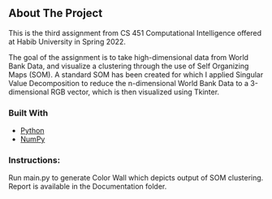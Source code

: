 <!-- ABOUT THE PROJECT -->
## About The Project

This is the third assignment from CS 451 Computational Intelligence offered at Habib University in Spring 2022.

The goal of the assignment is to take high-dimensional data from World Bank Data, and visualize a clustering through the use of Self Organizing Maps (SOM). A standard SOM has been created for which I applied Singular Value Decomposition to reduce the n-dimensional World Bank Data to a 3-dimensional RGB vector, which is then visualized using Tkinter.

### Built With

* [Python](https://www.python.org/)
* [NumPy](https://numpy.org/)

### Instructions:

Run main.py to generate Color Wall which depicts output of SOM clustering. Report is available in the Documentation folder.

